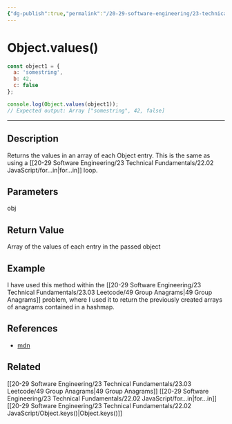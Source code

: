 ```yaml
---
{"dg-publish":true,"permalink":"/20-29-software-engineering/23-technical-fundamentals/22-02-java-script/object-values/","tags":["code/javascript"],"created":"2023-07-19T07:00:19.976-05:00","updated":"2023-10-05T06:45:19.661-05:00"}
---
```


# Object.values()

```javascript
const object1 = {
  a: 'somestring',
  b: 42,
  c: false
};

console.log(Object.values(object1));
// Expected output: Array ["somestring", 42, false]
```

---
## Description
Returns the values in an array of each Object entry. This is the same as using a [[20-29 Software Engineering/23 Technical Fundamentals/22.02 JavaScript/for...in\|for...in]] loop.

## Parameters
obj

## Return Value
Array of the values of each entry in the passed object

## Example
I have used this method within the [[20-29 Software Engineering/23 Technical Fundamentals/23.03 Leetcode/49 Group Anagrams\|49 Group Anagrams]] problem, where I used it to return the previously created arrays of anagrams contained in a hashmap.

## References
- [mdn](https://developer.mozilla.org/en-US/docs/Web/JavaScript/Reference/Global_Objects/Object/values) 

## Related
[[20-29 Software Engineering/23 Technical Fundamentals/23.03 Leetcode/49 Group Anagrams\|49 Group Anagrams]]
[[20-29 Software Engineering/23 Technical Fundamentals/22.02 JavaScript/for...in\|for...in]]
[[20-29 Software Engineering/23 Technical Fundamentals/22.02 JavaScript/Object.keys()\|Object.keys()]]